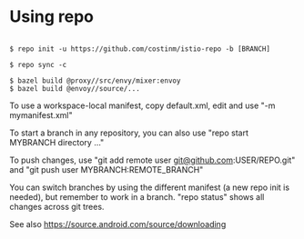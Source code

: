 # Using repo


```

$ repo init -u https://github.com/costinm/istio-repo -b [BRANCH]

$ repo sync -c

$ bazel build @proxy//src/envy/mixer:envoy
$ bazel build @envoy//source/...

```

To use a workspace-local manifest, copy default.xml, edit and use "-m mymanifest.xml"

To start a branch in any repository, you can also use "repo start MYBRANCH directory ..."

To push changes, use "git add remote user git@github.com:USER/REPO.git" and
"git push user MYBRANCH:REMOTE_BRANCH"

You can switch branches by using the different manifest (a new repo init is needed),
but remember to work in a branch. "repo status" shows all changes across git trees.

See also https://source.android.com/source/downloading
